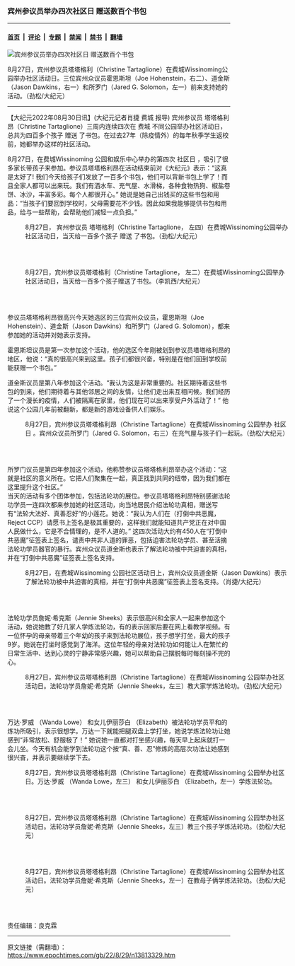 ### 宾州参议员举办四次社区日 赠送数百个书包

---

#### [首页](../../../..?n13813329) &nbsp;|&nbsp; [评论](../../../../../epoch-comment?n13813329) &nbsp;|&nbsp; [专题](../../../../../epoch-special?n13813329) &nbsp;|&nbsp; [禁闻](../../../../../epoch-news?n13813329) &nbsp;|&nbsp; [禁书](../../../../../books?n13813329) &nbsp;|&nbsp; [翻墙](https://github.com/gfw-breaker/nogfw/blob/master/README.md?n13813329)


<div><img alt="宾州参议员举办四次社区日 赠送数百个书包" class="attachment-djy_600_400 size-djy_600_400 wp-post-image" src="https://i.epochtimes.com/assets/uploads/2022/08/id13813337-4-VIPs_DSC6146-600x400.jpeg"/>
<div class="caption">
 <p>
  8月27日，宾州参议员塔塔格利（Christine Tartaglione）在费城Wissinoming公园举办社区活动日。三位宾州众议员霍恩斯坦（Joe Hohenstein，右二）、道金斯（Jason Dawkins，右一）和所罗门（Jared G. Solomon，左一）前来支持她的活动。（劲松/大纪元）
 </p>
</div></div><hr/><div class="post_content" id="artbody" itemprop="articleBody">
 <!-- article content begin -->
 <p>
  【大纪元2022年08月30日讯】(大纪元记者肖捷
  <ok href="https://www.epochtimes.com/gb/tag/%E8%B4%B9%E5%9F%8E.html">
   费城
  </ok>
  报导)
  <ok href="https://www.epochtimes.com/gb/tag/%E5%AE%BE%E5%B7%9E%E5%8F%82%E8%AE%AE%E5%91%98.html">
   宾州参议员
  </ok>
  塔塔格利昂（Christine Tartaglione）三周内连续四次在
  <ok href="https://www.epochtimes.com/gb/tag/%E8%B4%B9%E5%9F%8E.html">
   费城
  </ok>
  不同公园举办社区活动日，总共为四百多个孩子
  <ok href="https://www.epochtimes.com/gb/tag/%E8%B5%A0%E9%80%81.html">
   赠送
  </ok>
  了书包。在过去27年（除疫情外）的每年秋季学生返校前，她都举办这样的社区活动。
 </p>
 <p>
  8月27日，在费城Wissinoming 公园和娱乐中心举办的第四次
  <ok href="https://www.epochtimes.com/gb/tag/%E7%A4%BE%E5%8C%BA%E6%97%A5.html">
   社区日
  </ok>
  ，吸引了很多家长带孩子来参加。参议员塔塔格利昂在活动结束前对《大纪元》表示：“这真是太好了! 我们今天给孩子们发放了一百多个书包，他们可以背新书包上学了！而且全家人都可以出来玩。我们有洒水车、充气屋、水滑梯，各种食物热狗、椒盐卷饼、冰沙，丰富多彩。每个人都很开心。” 她说是她自己出钱买的这些书包和用品：“当孩子们要回到学校时，父母需要花不少钱。因此如果我能够提供书包和用品，给与一些帮助，会帮助他们减轻一点负担。”
 </p>
 <figure aria-describedby="caption-attachment-13813338" class="wp-caption aligncenter" id="attachment_13813338" style="width: 600px">
  <ok href="https://i.epochtimes.com/assets/uploads/2022/08/id13813338-backpacks_DSC6135-e1661808487435.jpeg" target="_blank">
   <img alt="" class="size-full wp-image-13813338" src="https://i.epochtimes.com/assets/uploads/2022/08/id13813338-backpacks_DSC6135-e1661808487435.jpeg"/>
  </ok>
  <br/><figcaption class="wp-caption-text" id="caption-attachment-13813338">
   8月27日，
   <ok href="https://www.epochtimes.com/gb/tag/%E5%AE%BE%E5%B7%9E%E5%8F%82%E8%AE%AE%E5%91%98.html">
    宾州参议员
   </ok>
   塔塔格利（Christine Tartaglione， 左四）在费城Wissinoming公园举办社区活动日，当天给一百多个孩子
   <ok href="https://www.epochtimes.com/gb/tag/%E8%B5%A0%E9%80%81.html">
    赠送
   </ok>
   了书包。（劲松/大纪元）
  </figcaption><br/>
 </figure><br/>
 <figure aria-describedby="caption-attachment-13813339" class="wp-caption aligncenter" id="attachment_13813339" style="width: 600px">
  <ok href="https://i.epochtimes.com/assets/uploads/2022/08/id13813339-Jennifer_IMG_8076-copy-e1661808647473.jpg" target="_blank">
   <img alt="" class="size-full wp-image-13813339" src="https://i.epochtimes.com/assets/uploads/2022/08/id13813339-Jennifer_IMG_8076-copy-e1661808647473.jpg"/>
  </ok>
  <br/><figcaption class="wp-caption-text" id="caption-attachment-13813339">
   8月27日，宾州参议员塔塔格利（Christine Tartaglione， 左二）在费城Wissinoming公园举办社区活动日，当天给一百多个孩子赠送了书包。（李凯西/大纪元）
  </figcaption><br/>
 </figure><br/>
 <p>
  参议员塔塔格利昂很高兴今天她选区的三位宾州众议员，霍恩斯坦（Joe Hohenstein）、道金斯（Jason Dawkins）和所罗门（Jared G. Solomon），都来参加她的活动并对她表示支持。
 </p>
 <p>
  霍恩斯坦议员是第一次参加这个活动，他的选区今年刚被划到参议员塔塔格利昂的地区，他说：“真的很高兴来到这里。孩子们都很兴奋，特别是在他们回到学校前能获赠一个书包。”
 </p>
 <p>
  道金斯议员是第八年参加这个活动。“我认为这是非常重要的。社区期待着这些书包的到来，他们期待着与其他邻居之间的友情，让他们走出来互相问候。我们经历了一个漫长的疫情，人们被隔离在家里，他们现在可以出来享受户外活动了！” 他说这个公园几年前被翻新，都是新的游戏设备供人们娱乐。
 </p>
 <figure aria-describedby="caption-attachment-13813351" class="wp-caption aligncenter" id="attachment_13813351" style="width: 600px">
  <ok href="https://i.epochtimes.com/assets/uploads/2022/08/id13813351-Rep.-Jared-G.-Solomon-playing_DSC6159-copy-e1661809192773.jpg" target="_blank">
   <img alt="" class="size-full wp-image-13813351" src="https://i.epochtimes.com/assets/uploads/2022/08/id13813351-Rep.-Jared-G.-Solomon-playing_DSC6159-copy-e1661809192773.jpg"/>
  </ok>
  <br/><figcaption class="wp-caption-text" id="caption-attachment-13813351">
   8月27日，宾州参议员塔塔格利昂（Christine Tartaglione）在费城Wissinoming 公园举办
   <ok href="https://www.epochtimes.com/gb/tag/%E7%A4%BE%E5%8C%BA%E6%97%A5.html">
    社区日
   </ok>
   。宾州众议员所罗门（Jared G. Solomon，右三）在充气屋与孩子们一起玩。（劲松/大纪元）
  </figcaption><br/>
 </figure><br/>
 <p>
  所罗门议员是第四年参加这个活动，他称赞参议员塔塔格利昂举办这个活动：“这就是社区的意义所在。它把人们聚集在一起，真正找到共同的纽带，因为我们都在这里提升这个社区。”
  <br/>
  当天的活动有多个团体参加，包括法轮功的展位。参议员塔塔格利昂特别感谢法轮功学员一连四次都来参加她的社区活动，向当地居民介绍法轮功真相，赠送写有“法轮大法好、真善忍好”的小莲花。她说：“我认为人们在（打倒中共恶魔，Reject CCP）请愿书上签名是极其重要的，这样我们就能知道共产党正在对中国人民做什么，它是不合情理的，是不人道的。” 这四次活动大约有450人在“打倒中共恶魔”征签表上签名，谴责中共非人道的罪恶，包括迫害法轮功学员、甚至活摘法轮功学员器官的暴行。宾州众议员道金斯也表示了解法轮功被中共迫害的真相，并在“打倒中共恶魔”征签表上签名支持。
 </p>
 <figure aria-describedby="caption-attachment-13813348" class="wp-caption aligncenter" id="attachment_13813348" style="width: 600px">
  <ok href="https://i.epochtimes.com/assets/uploads/2022/08/id13813348-Jason-Dawkins-signing-P5-e1661808996958.jpeg" target="_blank">
   <img alt="" class="size-full wp-image-13813348" src="https://i.epochtimes.com/assets/uploads/2022/08/id13813348-Jason-Dawkins-signing-P5-e1661808996958.jpeg"/>
  </ok>
  <br/><figcaption class="wp-caption-text" id="caption-attachment-13813348">
   8月27日，在费城Wissinoming 公园社区活动日上，宾州众议员道金斯（Jason Dawkins）表示了解法轮功被中共迫害的真相，并在“打倒中共恶魔”征签表上签名支持。（肖捷/大纪元）
  </figcaption><br/>
 </figure><br/>
 <p>
  法轮功学员詹妮·希克斯（Jennie Sheeks）表示很高兴和全家人一起来参加这个活动，她说她教了好几家人学炼法轮功，有的表示回家后要在网上看教学视频。有一位怀孕的母亲带着三个年幼的孩子来到法轮功展位，孩子想学打坐，最大的孩子9岁。她说在打坐时感觉到了海洋。这位年轻的母亲对法轮功如何能让人在繁忙的日常生活中、达到心灵的宁静非常感兴趣，她可以帮助自己摆脱每时每刻操不完的心。
 </p>
 <figure aria-describedby="caption-attachment-13813340" class="wp-caption aligncenter" id="attachment_13813340" style="width: 600px">
  <ok href="https://i.epochtimes.com/assets/uploads/2022/08/id13813340-group-learining_DSC5810crop-e1661808737544.jpeg" target="_blank">
   <img alt="" class="size-full wp-image-13813340" src="https://i.epochtimes.com/assets/uploads/2022/08/id13813340-group-learining_DSC5810crop-e1661808737544.jpeg"/>
  </ok>
  <br/><figcaption class="wp-caption-text" id="caption-attachment-13813340">
   8月27日，宾州参议员塔塔格利昂（Christine Tartaglione）在费城Wissinoming 公园举办社区活动日。法轮功学员詹妮·希克斯（Jennie Sheeks，左三）教大家学炼法轮功。（劲松/大纪元）
  </figcaption><br/>
 </figure><br/>
 <p>
  万达·罗威 （Wanda Lowe） 和女儿伊丽莎白 （Elizabeth）被法轮功学员平和的炼功所吸引，表示很想学。万达一下就能把腿双盘上学打坐，她说学炼法轮功让她感到“非常放松、舒服极了！” 她说她一直都对打坐感兴趣，每天早上起床就打一会儿坐。今天有机会能学到法轮功这个按“真、善、忍”修炼的高层次功法让她感到很兴奋，并表示要继续学下去。
 </p>
 <figure aria-describedby="caption-attachment-13813346" class="wp-caption aligncenter" id="attachment_13813346" style="width: 600px">
  <ok href="https://i.epochtimes.com/assets/uploads/2022/08/id13813346-Wanda-Lowe-Learning_DSC6100-e1661808879141.jpeg" target="_blank">
   <img alt="" class="size-full wp-image-13813346" src="https://i.epochtimes.com/assets/uploads/2022/08/id13813346-Wanda-Lowe-Learning_DSC6100-e1661808879141.jpeg"/>
  </ok>
  <br/><figcaption class="wp-caption-text" id="caption-attachment-13813346">
   8月27日，宾州参议员塔塔格利昂（Christine Tartaglione）在费城Wissinoming 公园举办社区日。万达·罗威 （Wanda Lowe，左三） 和女儿伊丽莎白 （Elizabeth，左一）学炼法轮功。
  </figcaption><br/>
 </figure><br/>
 <figure aria-describedby="caption-attachment-13813341" class="wp-caption aligncenter" id="attachment_13813341" style="width: 600px">
  <ok href="https://i.epochtimes.com/assets/uploads/2022/08/id13813341-kids-learning_DSC5941-e1661808802615.jpeg" target="_blank">
   <img alt="" class="size-full wp-image-13813341" src="https://i.epochtimes.com/assets/uploads/2022/08/id13813341-kids-learning_DSC5941-e1661808802615.jpeg"/>
  </ok>
  <br/><figcaption class="wp-caption-text" id="caption-attachment-13813341">
   8月27日，宾州参议员塔塔格利昂（Christine Tartaglione）在费城Wissinoming 公园举办社区活动日。法轮功学员詹妮·希克斯（Jennie Sheeks，左三）教三个孩子学炼法轮功。（劲松/大纪元）
  </figcaption><br/>
 </figure><br/>
 <figure aria-describedby="caption-attachment-13813347" class="wp-caption aligncenter" id="attachment_13813347" style="width: 600px">
  <ok href="https://i.epochtimes.com/assets/uploads/2022/08/id13813347-learning_DSC6039-e1661808933507.jpeg" target="_blank">
   <img alt="" class="size-full wp-image-13813347" src="https://i.epochtimes.com/assets/uploads/2022/08/id13813347-learning_DSC6039-e1661808933507.jpeg"/>
  </ok>
  <br/><figcaption class="wp-caption-text" id="caption-attachment-13813347">
   8月27日，宾州参议员塔塔格利昂（Christine Tartaglione）在费城Wissinoming 公园举办社区活动日。法轮功学员詹妮·希克斯（Jennie Sheeks，左一）在教母子俩学炼法轮功。（劲松/大纪元）
  </figcaption><br/>
 </figure><br/>
 <p>
  责任编辑：良克霖
 </p>
 <p>
 </p>
 <!-- article content end -->
 <div id="below_article_ad">
 </div>
</div>


---

原文链接（需翻墙）：https://www.epochtimes.com/gb/22/8/29/n13813329.htm